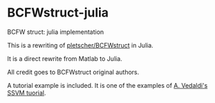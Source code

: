 # BCFWstruct-julia
BCFW struct: julia implementation

This is a rewriting of [pletscher/BCFWstruct](https://github.com/pletscher/BCFWstruct) in Julia.

It is a direct rewrite from Matlab to Julia.

All credit goes to BCFWstruct original authors.

A tutorial example is included. It is one of the examples of [A. Vedaldi's SSVM tuorial](http://www.robots.ox.ac.uk/~vedaldi/teach.html).
